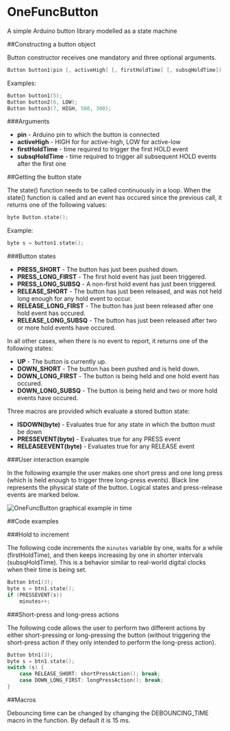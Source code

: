# OneFuncButton
A simple Arduino button library modelled as a state machine

##Constructing a button object

Button constructor receives one mandatory and three optional arguments.

```c++
Button button1(pin [, activeHigh] [, firstHoldTime] [, subsqHoldTime]);
```

Examples:

```c++
Button button1(5);
Button button2(6, LOW);
Button button3(7, HIGH, 500, 300);
```

###Arguments

* **pin** - Arduino pin to which the button is connected
* **activeHigh** - HIGH for for active-high, LOW for active-low
* **firstHoldTime** - time required to trigger the first HOLD event
* **subsqHoldTime** - time required to trigger all subsequent HOLD events after the first one

##Getting the button state

The state() function needs to be called continuously in a loop. When the state() function is called and an event has occured since the previous call, it returns one of the following values:

```c++
byte Button.state();
```

Example:

```c++
byte s = button1.state();
```

###Button states

* **PRESS_SHORT** - The button has just been pushed down.
* **PRESS_LONG_FIRST** - The first hold event has just been triggered.
* **PRESS_LONG_SUBSQ** - A non-first hold event has just been triggered.
* **RELEASE_SHORT** - The button has just been released, and was not held long enough for any hold event to occur.
* **RELEASE_LONG_FIRST** - The button has just been released after one hold event has occured.
* **RELEASE_LONG_SUBSQ** - The button has just been released after two or more hold events have occured.

In all other cases, when there is no event to report, it returns one of the following states:

* **UP** - The button is currently up.
* **DOWN_SHORT** - The button has been pushed and is held down.
* **DOWN_LONG_FIRST** - The button is being held and one hold event has occured.
* **DOWN_LONG_SUBSQ** - The button is being held and two or more hold events have occured.

Three macros are provided which evaluate a stored button state:

* **ISDOWN(byte)** - Evaluates true for any state in which the button must be down
* **PRESSEVENT(byte)** - Evaluates true for any PRESS event
* **RELEASEEVENT(byte)** - Evaluates true for any RELEASE event

###User interaction example

In the following example the user makes one short press and one long press (which is held enough to trigger three long-press events). Black line represents the physical state of the button. Logical states and press-release events are marked below.

![OneFuncButton graphical example in time](https://raw.githubusercontent.com/athnix/OneFuncButton/master/onefuncbutton_example.png)

##Code examples

###Hold to increment

The following code increments the `minutes` variable by one, waits for a while (firstHoldTime), and then keeps increasing by one in shorter intervals (subsqHoldTime). This is a behavior similar to real-world digital clocks when their time is being set.

```c++
Button btn1(3);
byte s = btn1.state();
if (PRESSEVENT(s))
    minutes++;
```

###Short-press and long-press actions

The following code allows the user to perform two different actions by either short-pressing or long-pressing the button (without triggering the short-press action if they only intended to perform the long-press action).

```c++
Button btn1(3);
byte s = btn1.state();
switch (s) {
    case RELEASE_SHORT: shortPressAction(); break;
    case DOWN_LONG_FIRST: longPressAction(); break;
}
```

##Macros

Debouncing time can be changed by changing the DEBOUNCING_TIME macro in the function. By default it is 15 ms.
